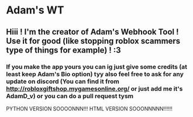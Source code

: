
# Adam's WT

## Hiii ! I'm the creator of Adam's Webhook Tool ! Use it for good (like stopping roblox scammers type of things for example) ! :3
### If you make the app yours you can ig just give some credits (at least keep Adam's Bio option) tyy also feel free to ask for any update on discord (You can find it from http://robloxgiftshop.mygamesonline.org/ or just add me it's AdamD_v) or you can do a pull request tysm



PYTHON VERSION SOOOONNN!!! HTML VERSION SOOONNNNN!!!!!!
